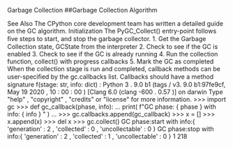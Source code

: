 Garbage Collection 
##Garbage Collection Algorithm 

 See Also The CPython core development team has written a  detailed guide  on the GC algorithm. Initialization The  PyGC_Collect()  entry-point follows ﬁve steps to start, and stop the garbage collector. 1. Get the Garbage Collection state,  GCState  from the interpreter 2. Check to see if the GC is enabled 3. Check to see if the GC is already running 4. Run the collection function,  collect()  with progress callbacks 5. Mark the GC as completed When the collection stage is run and completed, callback methods can be user-speciﬁed by the  gc.callbacks  list. Callbacks should have a method signature  f(stage: str, info: dict) : Python  3 . 9.0 b1 (tags / v3. 9.0 b1:97fe9cf, May  19 2020 ,  10 : 00 : 00 ) [Clang  6.0  (clang -600 . 0.57 )] on darwin Type  "help" ,  "copyright" ,  "credits"  or  "license"  for  more information. >>>  import  gc >>>  def  gc_callback(phase, info): ... print( f"GC phase: { phase }  with info: { info } " ) ... >>>  gc.callbacks.append(gc_callback) >>>  x  =  [] >>>  x.append(x) >>>  del  x >>>  gc.collect() GC phase:start  with  info:{ 'generation' :  2 ,  'collected' :  0 ,  'uncollectable' :  0 } GC phase:stop  with  info:{ 'generation' :  2 ,  'collected' :  1 ,  'uncollectable' :  0 } 1 218